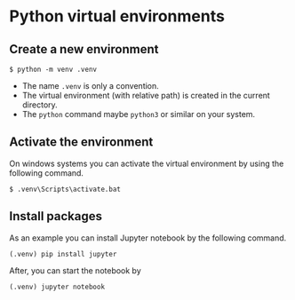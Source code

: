 # Python virtual environments

## Create a new environment

```commandline
$ python -m venv .venv
```

* The name ``.venv`` is only a convention.
* The virtual environment (with relative path) is created in the current directory.
* The ``python`` command maybe ``python3`` or similar on your system.

## Activate the environment

On windows systems you can activate the virtual environment by using the following command.
```commandline
$ .venv\Scripts\activate.bat
```

## Install packages

As an example you can install Jupyter notebook by the following command.
```commandline
(.venv) pip install jupyter
```

After, you can start the notebook by
```commandline
(.venv) jupyter notebook
```

